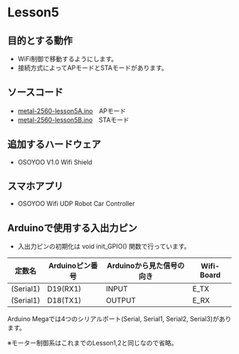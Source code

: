 # Lesson5

## 目的とする動作

* WiFi制御で移動するようにします。
* 接続方式によってAPモードとSTAモードがあります。

## ソースコード

* [metal-2560-lesson5A.ino](/Arduino/osoyoo/metal-2560-lesson5-reverse/metal-2560-lesson5A/metal-2560-lesson5A.ino)　APモード
* [metal-2560-lesson5B.ino](/Arduino/osoyoo/metal-2560-lesson5-reverse/metal-2560-lesson5B/metal-2560-lesson5B.ino)　STAモード

## 追加するハードウェア

* OSOYOO V1.0 Wifi Shield

## スマホアプリ

* OSOYOO Wifi UDP Robot Car Controller 

## Arduinoで使用する入出力ピン

* 入出力ピンの初期化は void init_GPIO() 関数で行っています。

|定数名|Arduinoピン番号|Arduinoから見た信号の向き|Wifi-Board|
|--------|--------------|--------|---|
|(Serial1)|D19(RX1)|INPUT|E_TX|
|(Serial1)|D18(TX1)|OUTPUT|E_RX|

Arduino Megaでは4つのシリアルポート(Serial, Serial1, Serial2, Serial3)があります。

※モーター制御系はこれまでのLesson1,2と同じなので省略。

